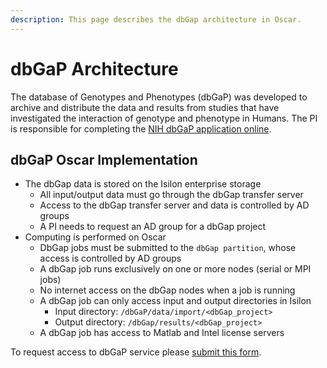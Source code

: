 ```yaml
---
description: This page describes the dbGap architecture in Oscar.
---
```


# dbGaP Architecture

The database of Genotypes and Phenotypes (dbGaP) was developed to archive and distribute the data and results from studies that have investigated the interaction of genotype and phenotype in Humans. The PI is responsible for completing the [NIH dbGaP application online](https://dbgap.ncbi.nlm.nih.gov/aa/wga.cgi?page=login).  &#x20;

## dbGaP Oscar Implementation

* The dbGap data is stored on the Isilon enterprise storage
  * All input/output data must go through the dbGap transfer server
  * Access to the dbGap transfer server and data is controlled by AD groups
  * A PI needs to request an AD group for a dbGap project
* Computing is performed on Oscar
  * DbGap jobs must be submitted to the `dbGap partition`, whose access is controlled by AD groups
  * A dbGap job runs exclusively on one or more nodes (serial or MPI jobs)
  * No internet access on the dbGap nodes when a job is running
  * A dbGap job can only access input and output directories in Isilon&#x20;
    * Input directory: `/dbGaP/data/import/<dbGap_project>`
    * Output directory: `/dbGap/results/<dbGap_project>`
  * A dbGap job has access to Matlab and Intel license servers

To request access to dbGaP service please [submit this form](https://brown.co1.qualtrics.com/jfe/form/SV\_2685FSGrZ4S7i62).&#x20;
